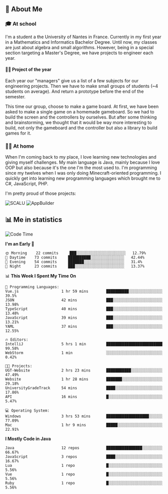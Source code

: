## 👀 About Me

### 🎓 At school

I'm a student a the University of Nantes in France. Currently in my first year in a Mathematics and Informatics Bachelor Degree. Until now, my classes are just about algebra and small algorithms. However, being in a special section targeting a Master's Degree, we have projects to engineer each year. 

#### 🔧🔬 Project of the year

Each year our "managers" give us a list of a few subjects for our engineering projects. Then we have to make small groups of students (~4 students on average). And return a prototype before the end of the semester.

This time our group, choose to make a game board. At first, we have been asked to make a single game on a homemade gameboard. So we had to build the screen and the controllers by ourselves. 
But after some thinking and brainstorming, we thought that it would be way more interesting to build, not only the gameboard and the controller but also a library to build games for it.

### 👨‍💻 At home

When I'm coming back to my place, I love learning new technologies and giving myself challenges. My main language is Java, mainly because I love OOP but also because it's the one I'm the most used to. I'm programming since my twelves when I was only doing Minecraft-oriented programming.  I quickly get into learning new programming languages which brought me to C#, JavaScript, PHP. 

I'm pretty proud of those projects:

![SCALU](https://github-readme-stats.vercel.app/api/pin?username=renardfute&repo=SCALU)
![AppBuilder](https://github-readme-stats.vercel.app/api/pin?username=pulsedev2&repo=AppBuilder)

## 📊 Me in statistics
<!--START_SECTION:waka-->
![Code Time](http://img.shields.io/badge/Code%20Time-30%20hrs%201%20min-blue)

**I'm an Early 🐤** 

```text
🌞 Morning    22 commits     ███░░░░░░░░░░░░░░░░░░░░░░   12.79% 
🌆 Daytime    73 commits     ██████████░░░░░░░░░░░░░░░   42.44% 
🌃 Evening    54 commits     ███████░░░░░░░░░░░░░░░░░░   31.4% 
🌙 Night      23 commits     ███░░░░░░░░░░░░░░░░░░░░░░   13.37%

```


📊 **This Week I Spent My Time On** 

```text
💬 Programming Languages: 
Vue.js                   1 hr 59 mins        ██████████░░░░░░░░░░░░░░░   39.5% 
JSON                     42 mins             ███░░░░░░░░░░░░░░░░░░░░░░   13.98% 
TypeScript               40 mins             ███░░░░░░░░░░░░░░░░░░░░░░   13.48% 
JavaScript               39 mins             ███░░░░░░░░░░░░░░░░░░░░░░   13.21% 
YAML                     37 mins             ███░░░░░░░░░░░░░░░░░░░░░░   12.55%

🔥 Editors: 
IntelliJ                 5 hrs 1 min         █████████████████████████   99.58% 
WebStorm                 1 min               ░░░░░░░░░░░░░░░░░░░░░░░░░   0.42%

🐱‍💻 Projects: 
UGT-Website              2 hrs 23 mins       ███████████░░░░░░░░░░░░░░   47.49% 
Website                  1 hr 28 mins        ███████░░░░░░░░░░░░░░░░░░   29.18% 
UniversityGradeTrack     54 mins             ████░░░░░░░░░░░░░░░░░░░░░   17.86% 
API                      16 mins             █░░░░░░░░░░░░░░░░░░░░░░░░   5.47%

💻 Operating System: 
Windows                  3 hrs 53 mins       ███████████████████░░░░░░   77.09% 
Mac                      1 hr 9 mins         █████░░░░░░░░░░░░░░░░░░░░   22.91%

```

**I Mostly Code in Java** 

```text
Java                     12 repos            ████████████████░░░░░░░░░   66.67% 
JavaScript               3 repos             ████░░░░░░░░░░░░░░░░░░░░░   16.67% 
Lua                      1 repo              █░░░░░░░░░░░░░░░░░░░░░░░░   5.56% 
Vue                      1 repo              █░░░░░░░░░░░░░░░░░░░░░░░░   5.56% 
Ruby                     1 repo              █░░░░░░░░░░░░░░░░░░░░░░░░   5.56%

```



<!--END_SECTION:waka-->
